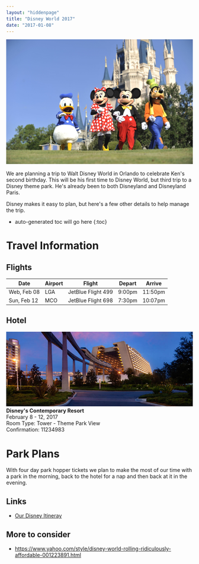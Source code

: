 ```yaml
---
layout: "hiddenpage"
title: "Disney World 2017"
date: "2017-01-08"
---
```

![](/images/2017/01/disneyworld-characters.jpg)

We are planning a trip to Walt Disney World in Orlando to celebrate Ken's second birthday. This will be his first time to Disney World, but third trip to a Disney theme park. He's already been to both Disneyland and Disneyland Paris.

Disney makes it easy to plan, but here's a few other details to help manage the trip.

* auto-generated toc will go here
{:toc}

# Travel Information

## Flights

Date        | Airport | Flight             | Depart | Arrive
------------|---------|--------------------|--------|--------
Web, Feb 08 | LGA     | JetBlue Flight 499 | 9:00pm | 11:50pm
Sun, Feb 12 | MCO     | JetBlue Flight 698 | 7:30pm | 10:07pm

## Hotel

![](/images/2017/01/contemporary-resort-00-full.jpg)
**Disney's Contemporary Resort**  
February 8 - 12, 2017  
Room Type: Tower - Theme Park View  
Confirmation: 11234983  

# Park Plans

With four day park hopper tickets we plan to make the most of our time with a park in the morning, back to the hotel for a nap and then back at it in the evening.

## Links
* [Our Disney Itineray](https://disneyworld.disney.go.com/plan/itinerary/2017-02-08/)

## More to consider
* https://www.yahoo.com/style/disney-world-rolling-ridiculously-affordable-001223891.html
